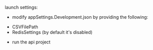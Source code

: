 launch settings:
* modify appSettings.Development.json by providing the following:
- CSVFilePath
- RedisSettings (by default it's disabled)
* run the api project
